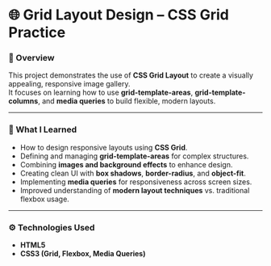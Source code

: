 # 🌐 Grid Layout Design – CSS Grid Practice

### 📖 Overview
This project demonstrates the use of **CSS Grid Layout** to create a visually appealing, responsive image gallery.  
It focuses on learning how to use **grid-template-areas**, **grid-template-columns**, and **media queries** to build flexible, modern layouts.

---

### 🧠 What I Learned
- How to design responsive layouts using **CSS Grid**.  
- Defining and managing **grid-template-areas** for complex structures.  
- Combining **images and background effects** to enhance design.  
- Creating clean UI with **box shadows**, **border-radius**, and **object-fit**.  
- Implementing **media queries** for responsiveness across screen sizes.  
- Improved understanding of **modern layout techniques** vs. traditional flexbox usage.

---

### ⚙️ Technologies Used
- **HTML5**  
- **CSS3 (Grid, Flexbox, Media Queries)**
